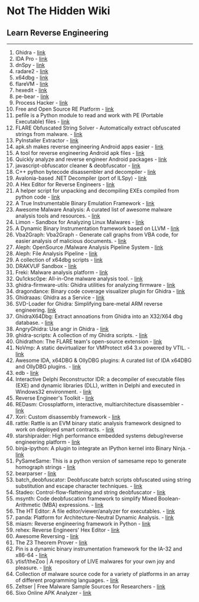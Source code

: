 # Not The Hidden Wiki

## Learn Reverse Engineering
-----

1. Ghidra - [link](https://ghidra-sre.org/)
2. IDA Pro - [link](https://hex-rays.com/ida-pro/)
3. dnSpy - [link](https://github.com/dnSpy/dnSpy)
4. radare2 - [link](https://github.com/radareorg/radare2)
5. x64dbg - [link](https://github.com/x64dbg/x64dbg)
6. flareVM - [link](https://github.com/mandiant/flare-vm)
7. hexedit - [link](https://github.com/pixel/hexedit)
8. pe-bear - [link](https://github.com/hasherezade/pe-bear)
9. Process Hacker - [link](https://processhacker.sourceforge.io/downloads.php)
10. Free and Open Source RE Platform - [link](https://cutter.re/)
11. pefile is a Python module to read and work with PE (Portable Executable) files  - [link](https://github.com/erocarrera/pefile)
12. FLARE Obfuscated String Solver - Automatically extract obfuscated strings from malware. - [link](https://github.com/mandiant/flare-floss)
13. PyInstaller Extractor - [link](https://github.com/extremecoders-re/pyinstxtractor)
14. apk.sh makes reverse engineering Android apps easier - [link](https://github.com/ax/apk.sh)
15. A tool for reverse engineering Android apk files - [link](https://github.com/iBotPeaches/Apktool)
16. Quickly analyze and reverse engineer Android packages - [link](https://github.com/1N3/ReverseAPK)
17. javascript-obfuscator cleaner & deobfuscator - [link](https://github.com/relative/synchrony)
18. C++ python bytecode disassembler and decompiler - [link](https://github.com/zrax/pycdc)
19. Avalonia-based .NET Decompiler (port of ILSpy) - [link](https://github.com/icsharpcode/AvaloniaILSpy)
20. A Hex Editor for Reverse Engineers - [link](https://github.com/WerWolv/ImHex)
21. A helper script for unpacking and decompiling EXEs compiled from python code - [link](https://github.com/WithSecureLabs/python-exe-unpacker)
22. A True Instrumentable Binary Emulation Framework - [link](https://github.com/qilingframework/qiling)
23. Awesome Malware Analysis: A curated list of awesome malware analysis tools and resources. - [link](https://github.com/rshipp/awesome-malware-analysis)
24. Limon - Sandbox for Analyzing Linux Malwares - [link](https://github.com/monnappa22/Limon)
25. A Dynamic Binary Instrumentation framework based on LLVM - [link](https://github.com/quarkslab/QBDI)
26. Vba2Graph: Vba2Graph - Generate call graphs from VBA code, for easier analysis of malicious documents. - [link](https://github.com/MalwareCantFly/Vba2Graph)
27. Aleph: OpenSource /Malware Analysis Pipeline System - [link](https://github.com/merces/aleph)
28. Aleph: File Analysis Pipeline - [link](https://github.com/alephre/aleph)
29. A collection of x64dbg scripts - [link](https://github.com/x64dbg/Scripts)
30. DRAKVUF Sandbox - [link](https://github.com/CERT-Polska/drakvuf-sandbox)
31. Freki: Malware analysis platform - [link](https://github.com/crhenr/freki)
32. Qu1cksc0pe: All-in-One malware analysis tool. - [link](https://github.com/CYB3RMX/Qu1cksc0pe)
33. ghidra-firmware-utils: Ghidra utilities for analyzing firmware - [link](https://github.com/al3xtjames/ghidra-firmware-utils)
34. dragondance: Binary code coverage visualizer plugin for Ghidra - [link](https://github.com/0ffffffffh/dragondance)
35. Ghidraaas: Ghidra as a Service - [link](https://github.com/Cisco-Talos/GhIDA)
36. SVD-Loader for Ghidra: Simplifying bare-metal ARM reverse engineering. [link](https://github.com/leveldown-security/SVD-Loader-Ghidra)
37. GhidraX64Dbg: Extract annoations from Ghidra into an X32/X64 dbg database. - [link](https://github.com/revolver-ocelot-saa/GhidraX64Dbg)
38. AngryGhidra: Use angr in Ghidra - [link](https://github.com/Nalen98/AngryGhidra)
39. ghidra-scripts: A collection of my Ghidra scripts. - [link](https://github.com/federicodotta/ghidra-scripts/)
40. Ghidrathon: The FLARE team's open-source extension - [link](https://github.com/mandiant/Ghidrathon)
41. NoVmp: A static devirtualizer for VMProtect x64 3.x powered by VTIL. - [link](https://github.com/can1357/NoVmp)
42. Awesome IDA, x64DBG & OllyDBG plugins: A curated list of IDA x64DBG and OllyDBG plugins. - [link](https://github.com/fr0gger/awesome-ida-x64-olly-plugin)
43. edb - [link](https://github.com/eteran/edb-debugger)
44. Interactive Delphi Reconstructor IDR: a decompiler of executable files (EXE) and dynamic libraries (DLL), written in Delphi and executed in Windows32 environment. - [link](https://github.com/crypto2011/IDR)
45. Reverse Engineer's Toolkit - [link](https://github.com/mentebinaria/retoolkit)
46. REDasm: Crossplatform, interactive, multiarchitecture disassembler - [link](https://github.com/REDasmOrg/REDasm)
47. Xori: Custom disassembly framework - [link](https://github.com/endgameinc/xori)
48. rattle: Rattle is an EVM binary static analysis framework designed to work on deployed smart contracts. - [link](https://github.com/trailofbits/rattle)
49. starshipraider: High performance embedded systems debug/reverse engineering platform - [link](https://github.com/azonenberg/starshipraider)
50. binja-ipython: A plugin to integrate an IPython kernel into Binary Ninja. - [link](https://github.com/ernw/binja-ipython)
51. PySameSame: This is a python version of samesame repo to generate homograph strings - [link](https://github.com/DissectMalware/PySameSame)
52. bearparser - [link](https://github.com/hasherezade/bearparser)
53. batch_deobfuscator: Deobfuscate batch scripts obfuscated using string substitution and escape character techniques. - [link](https://github.com/DissectMalware/batch_deobfuscator)
54. Stadeo: Control-flow-flattening and string deobfuscator - [link](https://github.com/eset/stadeo)
55. msynth: Code deobfuscation framework to simplify Mixed Boolean-Arithmetic (MBA) expressions. - [link](https://github.com/mrphrazer/msynth)
56. The HT Editor: A file editor/viewer/analyzer for executables. - [link](https://github.com/sebastianbiallas/ht)
57. panda: Platform for Architecture-Neutral Dynamic Analysis. - [link](https://github.com/panda-re/panda)
58. miasm: Reverse engineering framework in Python - [link](https://github.com/cea-sec/miasm)
59. rehex: Reverse Engineers' Hex Editor - [link](https://github.com/solemnwarning/rehex)
60. Awesome Reversing - [link](https://github.com/tylerha97/awesome-reversing)
61. The Z3 Theorem Prover - [link](https://github.com/Z3Prover/z3)
62. Pin is a dynamic binary instrumentation framework for the IA-32 and x86-64 - [link](https://www.aldeid.com/wiki/Pin)
63. ytisf/theZoo | A repository of LIVE malwares for your own joy and pleasure. - [link](https://github.com/ytisf/theZoo)
64. Collection of malware source code for a variety of platforms in an array of different programming languages. - [link](https://github.com/vxunderground/MalwareSourceCode)
65. Zeltser | Free Malware Sample Sources for Researchers - [link](https://zeltser.com/malware-sample-sources/)
66. Sixo Online APK Analyzer - [link](https://sisik.eu/apk-tool)